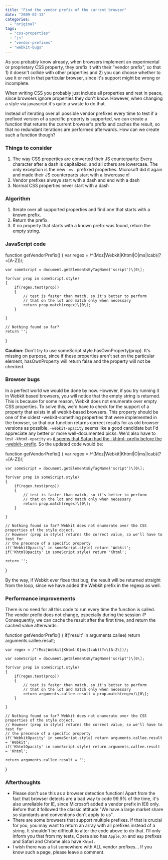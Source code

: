 ```yaml
---
title: "Find the vendor prefix of the current browser"
date: "2009-02-13"
categories:
  - "original"
tags:
  - "css-properties"
  - "js"
  - "vendor-prefixes"
  - "webkit-bugs"
---
```


As you probably know already, when browsers implement an experimental or proprietary CSS property, they prefix it with their "vendor prefix", so that 1) it doesn't collide with other properties and 2) you can choose whether to use it or not in that particular browser, since it's support might be wrong or incomplete.

When writing CSS you probably just include all properties and rest in peace, since browsers ignore properties they don't know. However, when changing a style via javascript it's quite a waste to do that.

Instead of iterating over all possible vendor prefixes every time to test if a prefixed version of a specific property is supported, we can create a function that returns the current browser's prefix and caches the result, so that no redundant iterations are performed afterwards. How can we create such a function though?

### Things to consider

1. The way CSS properties are converted their JS counterparts: Every character after a dash is capitalized, and all others are lowercase. The only exception is the new `-ms-` prefixed properties: Microsoft did it again and made their JS counterparts start with a lowercase `m`!
2. Vendor prefixes always start with a dash and end with a dash
3. Normal CSS properties never start with a dash

### Algorithm

1. Iterate over all supported properties and find one that starts with a known prefix.
2. Return the prefix.
3. If no property that starts with a known prefix was found, return the empty string.

### JavaScript code

function getVendorPrefix()
{
	var regex = /^(Moz|Webkit|Khtml|O|ms|Icab)(?=\[A-Z\])/;

	var someScript = document.getElementsByTagName('script')\[0\];

	for(var prop in someScript.style)
	{
		if(regex.test(prop))
		{
			// test is faster than match, so it's better to perform
			// that on the lot and match only when necessary
			return prop.match(regex)\[0\];
		}

	}

	// Nothing found so far?
	return '';
}

**Caution:** Don't try to use someScript.style.hasOwnProperty(prop). It's missing on purpose, since if these properties aren't set on the particular element, hasOwnProperty will return false and the property will not be checked.

### Browser bugs

In a perfect world we would be done by now. However, if you try running it in Webkit based browsers, you will notice that the empty string is returned. This is because for some reason, Webkit does not enumerate over empty CSS properties. To solve this, we'd have to check for the support of a property that exists in all webkit-based browsers. This property should be one of the oldest -webkit-something properties that were implemented in the browser, so that our function returns correct results for as old browser versions as possible. `-webkit-opacity` seems like a good candidate but I'd appreciate any better or more well-documented picks. We'd also have to test `-khtml-opacity` as [it seems that Safari had the -khtml- prefix before the -webkit- prefix](http://webkit.org/blog/22/css3-goodies-borders-and-backgrounds/#comment-121). So the updated code would be:

function getVendorPrefix()
{
	var regex = /^(Moz|Webkit|Khtml|O|ms|Icab)(?=\[A-Z\])/;

	var someScript = document.getElementsByTagName('script')\[0\];

	for(var prop in someScript.style)
	{
		if(regex.test(prop))
		{
			// test is faster than match, so it's better to perform
			// that on the lot and match only when necessary
			return prop.match(regex)\[0\];
		}

	}

	// Nothing found so far? Webkit does not enumerate over the CSS properties of the style object.
	// However (prop in style) returns the correct value, so we'll have to test for
	// the precence of a specific property
	if('WebkitOpacity' in someScript.style) return 'Webkit';
	if('KhtmlOpacity' in someScript.style) return 'Khtml';

	return '';
}

By the way, if Webkit ever fixes that bug, the result will be returned straight from the loop, since we have added the Webkit prefix in the regexp as well.

### Performance improvements

There is no need for all this code to run every time the function is called. The vendor prefix does not change, especially during the session :P Consequently, we can cache the result after the first time, and return the cached value afterwards:

function getVendorPrefix()
{
	if('result' in arguments.callee) return arguments.callee.result;

	var regex = /^(Moz|Webkit|Khtml|O|ms|Icab)(?=\[A-Z\])/;

	var someScript = document.getElementsByTagName('script')\[0\];

	for(var prop in someScript.style)
	{
		if(regex.test(prop))
		{
			// test is faster than match, so it's better to perform
			// that on the lot and match only when necessary
			return arguments.callee.result = prop.match(regex)\[0\];
		}

	}

	// Nothing found so far? Webkit does not enumerate over the CSS properties of the style object.
	// However (prop in style) returns the correct value, so we'll have to test for
	// the precence of a specific property
	if('WebkitOpacity' in someScript.style) return arguments.callee.result = 'Webkit';
	if('KhtmlOpacity' in someScript.style) return arguments.callee.result = 'Khtml';

	return arguments.callee.result = '';
}

### Afterthoughts

- Please don't use this as a browser detection function! Apart from the fact that browser detects are a bad way to code 99.9% of the time, it's also unreliable for IE, since Microsoft added a vendor prefix in IE8 only. Before that it followed the classic attitude "We have a large market share so standards and conventions don't apply to us".
- There are some browsers that support multiple prefixes. If that is crucial for you, you may want to return an array with all prefixes instead of a string. It shouldn't be difficult to alter the code above to do that. I'll only inform you that from my tests, Opera also has `Apple`, `Xn` and `Wap` prefixes and Safari and Chrome also have `Khtml`.
- I wish there was a list somewhere with ALL vendor prefixes... If you know such a page, please leave a comment.
